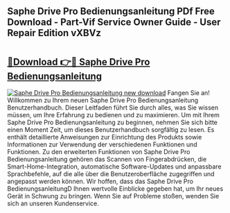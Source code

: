 ## Saphe Drive Pro Bedienungsanleitung PDf Free Download - Part-Vif Service Owner Guide - User Repair Edition vXBVz

# <h2><a href="http://df0yyqw.blite.top/?on=Saphe+Drive+Pro+Bedienungsanleitung">🔗Download 👉🔴 Saphe Drive Pro Bedienungsanleitung</a></h2>

[![Saphe Drive Pro Bedienungsanleitung new download](https://i.imgur.com/lujVjoI.png)](http://df0yyqw.blite.top/?on=Saphe+Drive+Pro+Bedienungsanleitung)
Fangen Sie an! Willkommen zu Ihrem neuen Saphe Drive Pro Bedienungsanleitung Benutzerhandbuch. Dieser Leitfaden führt Sie durch alles, was Sie wissen müssen, um Ihre Erfahrung zu bedienen und zu maximieren. Um mit Ihrem Saphe Drive Pro Bedienungsanleitung zu beginnen, nehmen Sie sich bitte einen Moment Zeit, um dieses Benutzerhandbuch sorgfältig zu lesen. Es enthält detaillierte Anweisungen zur Einrichtung des Produkts sowie Informationen zur Verwendung der verschiedenen Funktionen und Funktionen. Zu den erweiterten Funktionen von Saphe Drive Pro Bedienungsanleitung gehören das Scannen von Fingerabdrücken, die Smart-Home-Integration, automatische Software-Updates und anpassbare Sprachbefehle, auf die alle über die Benutzeroberfläche zugegriffen und angepasst werden können. Wir hoffen, dass das Saphe Drive Pro BedienungsanleitungD Ihnen wertvolle Einblicke gegeben hat, um Ihr neues Gerät in Schwung zu bringen. Wenn Sie auf Probleme stoßen, wenden Sie sich an unseren Kundenservice.
